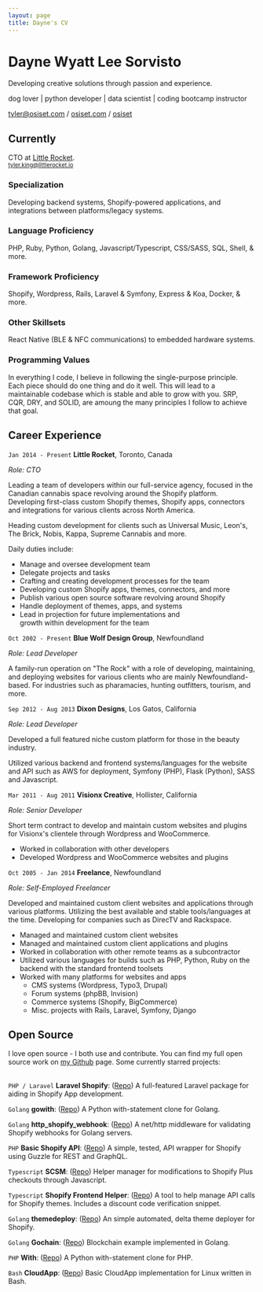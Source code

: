 ```yaml
---
layout: page
title: Dayne's CV
---
```

# Dayne Wyatt Lee Sorvisto
Developing creative solutions through passion and experience.

dog lover \| python developer \| data scientist \| coding bootcamp instructor 

<div id="webaddress">
<i class="fas fa-at"></i> <a href="tyler@osiset.com">tyler@osiset.com</a> /
<i class="fas fa-globe-americas"></i> <a href="https://osiset.com" target="_blank">osiset.com</a> /
<i class="fab fa-github-alt"></i> <a href="https://github.com/osiset" target="_blank">osiset</a>
</div>

## Currently

CTO at [Little Rocket](https://littlerocket.io).<br>
<small>tyler.king@littlerocket.io</small>

### Specialization

Developing backend systems, Shopify-powered applications, and integrations between platforms/legacy systems.

### Language Proficiency

PHP, Ruby, Python, Golang, Javascript/Typescript, CSS/SASS, SQL, Shell, & more.

### Framework Proficiency

Shopify, Wordpress, Rails, Laravel & Symfony, Express & Koa, Docker, & more.

### Other Skillsets

React Native (BLE & NFC communications) to embedded hardware systems.

### Programming Values

In everything I code, I believe in following the single-purpose principle. Each piece should do one thing and do it well. This will lead to a maintainable codebase which is stable and able to grow with you. SRP, CQR, DRY, and SOLID, are amoung the many principles I follow to achieve that goal.

## Career Experience

`Jan 2014 - Present`
**Little Rocket**, Toronto, Canada

*Role: CTO*

Leading a team of developers within our full-service agency, focused in the Canadian cannabis space revolving around the Shopify platform. Developing first-class custom Shopify themes, Shopify apps, connectors and integrations for various clients across North America.

Heading custom development for clients such as Universal Music, Leon's, The Brick, Nobis, Kappa, Supreme Cannabis and more.

Daily duties include:

- Manage and oversee development team
- Delegate projects and tasks
- Crafting and creating development processes for the team
- Developing custom Shopify apps, themes, connectors, and more
- Publish various open source software revolving around Shopify
- Handle deployment of themes, apps, and systems
- Lead in projection for future implementations and<br>growth within development for the team

`Oct 2002 - Present`
**Blue Wolf Design Group**, Newfoundland

*Role: Lead Developer*

A family-run operation on "The Rock" with a role of developing, maintaining, and deploying websites for various clients who are mainly Newfoundland-based. For industries such as pharamacies, hunting outfitters, tourism, and more.

`Sep 2012 - Aug 2013`
**Dixon Designs**, Los Gatos, California

*Role: Lead Developer*

Developed a full featured niche custom platform for those in the beauty industry.

Utilized various backend and frontend systems/languages for the website and API such as AWS for deployment, Symfony (PHP), Flask (Python), SASS and Javascript.

`Mar 2011 - Aug 2011`
**Visionx Creative**, Hollister, California

*Role: Senior Developer*

Short term contract to develop and maintain custom websites and plugins for Visionx's clientele through Wordpress and WooCommerce.

- Worked in collaboration with other developers
- Developed Wordpress and WooCommerce websites and plugins

`Oct 2005 - Jan 2014`
**Freelance**, Newfoundland

*Role: Self-Employed Freelancer*

Developed and maintained custom client websites and applications through various platforms. Utilizing the best available and stable tools/languages at the time. Developing for companies such as DirecTV and Rackspace.

- Managed and maintained custom client websites
- Managed and maintained custom client applications and plugins
- Worked in collaboration with other remote teams as a subcontractor
- Utilized various languages for builds such as PHP, Python, Ruby on the<br>backend with the standard frontend toolsets
- Worked with many platforms for websites and apps
  - CMS systems (Wordpress, Typo3, Drupal)
  - Forum systems (phpBB, Invision)
  - Commerce systems (Shopify, BigCommerce)
  - Misc. projects with Rails, Laravel, Symfony, Django

## Open Source

I love open source - I both use and contribute. You can find my full open source work on [my Github](https://github.com/osiset) page. Some currently starred projects:
<br><br>

`PHP / Laravel`
**Laravel Shopify**: ([Repo](https://github.com/osiset/laravel-shopify)) A full-featured Laravel package for aiding in Shopify App development.

`Golang`
**gowith**: ([Repo](https://github.com/osiset/gowith)) A Python with-statement clone for Golang.

`Golang`
**http_shopify_webhook**: ([Repo](https://github.com/osiset/http_shopify_webhook)) A net/http middleware for validating Shopify webhooks for Golang servers.

`PHP`
**Basic Shopify API**: ([Repo](https://github.com/osiset/Basic-Shopify-API)) A simple, tested, API wrapper for Shopify using Guzzle for REST and GraphQL.

`Typescript`
**SCSM**: ([Repo](https://github.com/osiset/SCSM)) Helper manager for modifications to Shopify Plus checkouts through Javascript.

`Typescript`
**Shopify Frontend Helper**: ([Repo](https://github.com/osiset/Shopify-Frontend-Helper)) A tool to help manage API calls for Shopify themes. Includes a discount code verification snippet.

`Golang`
**themedeploy**: ([Repo](https://github.com/osiset/themedeploy)) An simple automated, delta theme deployer for Shopify.

`Golang`
**Gochain**: ([Repo](https://github.com/osiset/gochain)) Blockchain example implemented in Golang.

`PHP`
**With**: ([Repo](https://github.com/osiset/with)) A Python with-statement clone for PHP.

`Bash`
**CloudApp**: ([Repo](https://github.com/osiset/CloudApp-Bash)) Basic CloudApp implementation for Linux written in Bash.
